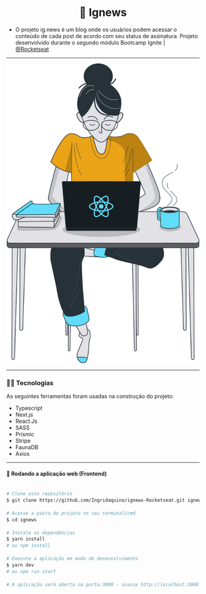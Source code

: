 <h1 align="center">
   📰  Ignews
</h1>

- O projeto ig.news é um blog onde os usuários podem acessar o conteúdo de cada post de acordo com seu status de assinatura. Projeto desenvolvido durante o segundo módulo Bootcamp Ignite | [@Rocketseat](https://app.rocketseat.com.br/)

---


<p align="center">
  <img src="./public/images/avatar.svg" />
</p>


---

### 👷‍♀️ Tecnologias 

As seguintes ferramentas foram usadas na construção do projeto:

- Typescript
- Next.js
- React.Js
- SASS
- Prismic
- Stripe
- FaunaDB
- Axios

---


#### 🧭 Rodando a aplicação web (Frontend)

```bash

# Clone este repositório
$ git clone https://github.com/Ingridaquino/ignews-Rocketseat.git ignews

# Acesse a pasta do projeto no seu terminal/cmd
$ cd ignews

# Instale as dependências
$ yarn install
# ou npm install

# Execute a aplicação em modo de desenvolvimento
$ yarn dev
# ou npm run start

# A aplicação será aberta na porta:3000 - acesse http://localhost:3000

```